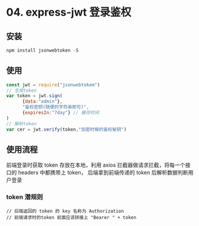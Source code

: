 # 04. express-jwt 登录鉴权

## 安装

```javascript
npm install jsonwebtoken -S
```

## 使用

```javascript
const jwt = require("jsonwebtokem")
// 生成token
var token = jwt.sign(
      {data:"admin"},
      "鉴权密钥(随便的字符串即可)",
      {expiresIn:"7day"} // 缓存时间
)
// 解析token
var cer = jwt.verify(token,"加密时候的鉴权秘钥")
```

## 使用流程

前端登录时获取 token 存放在本地，利用 axios 拦截器做请求拦截，将每一个接口的 headers 中都携带上 token， 后端拿到前端传递的 token 后解析数据判断用户登录

### token 潜规则

```
// 后端返回的 token 的 key 名称为 Authorization
// 前端请求时的token 前面应该拼接上 "Bearer " + token
```

